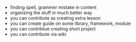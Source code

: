 - finding spell, grammer mistake in content
- organizing the stuff in much better way
- you can contribute as creating extra lesson
- you can create guide on some library, framework, module
- you can contribtue creating short project
- you can contribute via wiki
